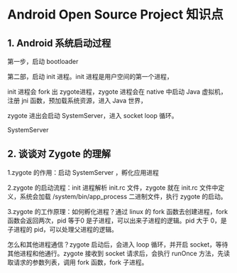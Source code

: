 # Android Open Source Project 知识点



## 1. Android 系统启动过程

第一步，启动 bootloader 

第二部，启动 init 进程。init 进程是用户空间的第一个进程，

init 进程会 fork 出 zygote进程，zygote 进程会在 native 中启动 Java 虚拟机，注册 jni 函数，预加载系统资源，进入 Java 世界，

zygote 进出会启动 SystemServer，进入 socket loop 循环。

SystemServer 



## 2. 谈谈对 Zygote 的理解

1.zygote 的作用：启动 SystemServer ，孵化应用进程

2.zygote 的启动流程：init 进程解析 init.rc 文件，zygote 就在 init.rc 文件中定义，系统会加载 /system/bin/app_process 二进制文件，执行 zygote 的启动。

3.zygote 的工作原理：如何孵化进程？通过 linux 的 fork 函数去创建进程，fork 函数会返回两次，pid 等于0 是子进程，可以出来子进程的逻辑。pid 大于 0，是子进程的 pid，可以处理父进程的逻辑。

怎么和其他进程通信？zygote 启动后，会进入 loop 循环，并开启 socket，等待其他进程和他通行。zygote 接收到 socket 请求后，会执行 runOnce 方法，先读取请求的参数列表，调用 fork 函数，fork 子进程。

